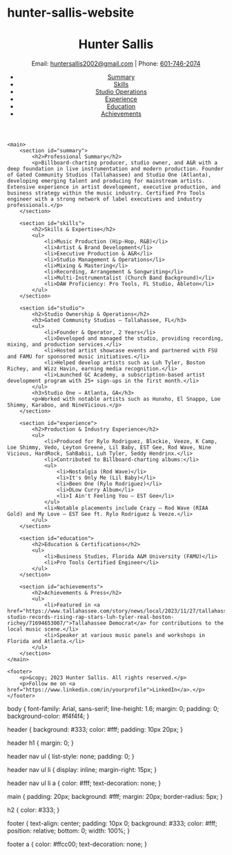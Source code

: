# hunter-sallis-website
<!DOCTYPE html>
<html lang="en">
<head>
    <meta charset="UTF-8">
    <meta name="viewport" content="width=device-width, initial-scale=1.0">
    <title>Hunter Sallis - Music Producer</title>
    <link rel="stylesheet" href="styles.css">
</head>
<body>
    <header>
        <h1>Hunter Sallis</h1>
        <p>Email: <a href="mailto:huntersallis2002@gmail.com">huntersallis2002@gmail.com</a> | Phone: <a href="tel:6017462074">601-746-2074</a></p>
        <nav>
            <ul>
                <li><a href="#summary">Summary</a></li>
                <li><a href="#skills">Skills</a></li>
                <li><a href="#studio">Studio Operations</a></li>
                <li><a href="#experience">Experience</a></li>
                <li><a href="#education">Education</a></li>
                <li><a href="#achievements">Achievements</a></li>
            </ul>
        </nav>
    </header>

    <main>
        <section id="summary">
            <h2>Professional Summary</h2>
            <p>Billboard-charting producer, studio owner, and A&R with a deep foundation in live instrumentation and modern production. Founder of Gated Community Studios (Tallahassee) and Studio One (Atlanta), developing emerging talent and producing for mainstream artists. Extensive experience in artist development, executive production, and business strategy within the music industry. Certified Pro Tools engineer with a strong network of label executives and industry professionals.</p>
        </section>

        <section id="skills">
            <h2>Skills & Expertise</h2>
            <ul>
                <li>Music Production (Hip-Hop, R&B)</li>
                <li>Artist & Brand Development</li>
                <li>Executive Production & A&R</li>
                <li>Studio Management & Operations</li>
                <li>Mixing & Mastering</li>
                <li>Recording, Arrangement & Songwriting</li>
                <li>Multi-Instrumentalist (Church Band Background)</li>
                <li>DAW Proficiency: Pro Tools, FL Studio, Ableton</li>
            </ul>
        </section>

        <section id="studio">
            <h2>Studio Ownership & Operations</h2>
            <h3>Gated Community Studios – Tallahassee, FL</h3>
            <ul>
                <li>Founder & Operator, 2 Years</li>
                <li>Developed and managed the studio, providing recording, mixing, and production services.</li>
                <li>Hosted artist showcase events and partnered with FSU and FAMU for sponsored music initiatives.</li>
                <li>Helped develop artists such as Luh Tyler, Boston Richey, and Wizz Havin, earning media recognition.</li>
                <li>Launched GC Academy, a subscription-based artist development program with 25+ sign-ups in the first month.</li>
            </ul>
            <h3>Studio One – Atlanta, GA</h3>
            <p>Worked with notable artists such as Hunxho, El Snappo, Loe Shimmy, Karaboo, and NineVicious.</p>
        </section>

        <section id="experience">
            <h2>Production & Industry Experience</h2>
            <ul>
                <li>Produced for Rylo Rodriguez, Blxckie, Veeze, K Camp, Loe Shimmy, Vedo, Leyton Greene, Lil Baby, EST Gee, Rod Wave, Nine Vicious, HardRock, SahBabii, Luh Tyler, Seddy Hendrinx.</li>
                <li>Contributed to Billboard-charting albums:</li>
                <ul>
                    <li>Nostalgia (Rod Wave)</li>
                    <li>It's Only Me (Lil Baby)</li>
                    <li>Been One (Rylo Rodriguez)</li>
                    <li>DLow Curry Album</li>
                    <li>I Ain't Feeling You – EST Gee</li>
                </ul>
                <li>Notable placements include Crazy – Rod Wave (RIAA Gold) and My Love – EST Gee ft. Rylo Rodriguez & Veeze.</li>
            </ul>
        </section>

        <section id="education">
            <h2>Education & Certifications</h2>
            <ul>
                <li>Business Studies, Florida A&M University (FAMU)</li>
                <li>Pro Tools Certified Engineer</li>
            </ul>
        </section>

        <section id="achievements">
            <h2>Achievements & Press</h2>
            <ul>
                <li>Featured in <a href="https://www.tallahassee.com/story/news/local/2023/11/27/tallahassee-studio-records-rising-rap-stars-luh-tyler-real-boston-richey/71694653007/">Tallahassee Democrat</a> for contributions to the local music scene.</li>
                <li>Speaker at various music panels and workshops in Florida and Atlanta.</li>
            </ul>
        </section>
    </main>

    <footer>
        <p>&copy; 2023 Hunter Sallis. All rights reserved.</p>
        <p>Follow me on <a href="https://www.linkedin.com/in/yourprofile">LinkedIn</a>.</p>
    </footer>
</body>
</html>

body {
    font-family: Arial, sans-serif;
    line-height: 1.6;
    margin: 0;
    padding: 0;
    background-color: #f4f4f4;
}

header {
    background: #333;
    color: #fff;
    padding: 10px 20px;
}

header h1 {
    margin: 0;
}

header nav ul {
    list-style: none;
    padding: 0;
}

header nav ul li {
    display: inline;
    margin-right: 15px;
}

header nav ul li a {
    color: #fff;
    text-decoration: none;
}

main {
    padding: 20px;
    background: #fff;
    margin: 20px;
    border-radius: 5px;
}

h2 {
    color: #333;
}

footer {
    text-align: center;
    padding: 10px 0;
    background: #333;
    color: #fff;
    position: relative;
    bottom: 0;
    width: 100%;
}

footer a {
    color: #ffcc00;
    text-decoration: none;
}
